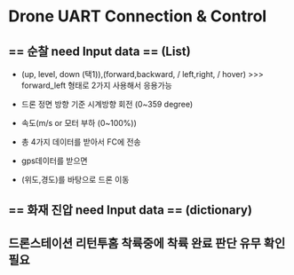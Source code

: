 # Drone UART Connection & Control 
## == 순찰 need Input data == (List)
- (up, level, down (택1)),(forward,backward, / left,right, / hover) >>> forward_left 형태로 2가지 사용해서 응용가능
- 드론 정면 방향 기준 시계방향 회전 (0~359 degree)
- 속도(m/s or 모터 부하 (0~100%))
- 총 4가지 데이터를 받아서 FC에 전송

- gps데이터를 받으면
- (위도,경도)를 바탕으로 드론 이동

## == 화재 진압 need Input data == (dictionary)


## 드론스테이션 리턴투홈 착륙중에 착륙 완료 판단 유무 확인 필요
